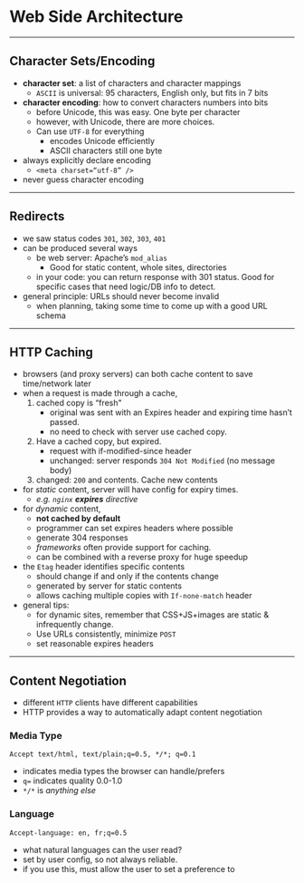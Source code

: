 # Web Side Architecture
---
## Character Sets/Encoding
- **character set**: a list of characters and character mappings
    - `ASCII` is universal: 95 characters, English only, but fits in 7 bits
- **character encoding**: how to convert characters numbers into bits
    - before Unicode, this was easy. One byte per character
    - however, with Unicode, there are more choices.
    - Can use `UTF-8` for everything
        - encodes Unicode efficiently
        - ASCII characters still one byte
- always explicitly declare encoding
    - `<meta charset=“utf-8” />`
- never guess character encoding
---
## Redirects

- we saw status codes `301`, `302`, `303`, `401`
- can be produced several ways
    - be web server: Apache’s `mod_alias`
        - Good for static content, whole sites, directories
    - in your code: you can return response with 301 status. Good for specific cases that need logic/DB info to detect.
- general principle: URLs should never become invalid
    - when planning, taking some time to come up with a good URL schema
---
## HTTP Caching

- browsers (and proxy servers) can both cache content to save time/network later
- when a request is made through a cache,
    1. cached copy is “fresh"
        - original was sent with an Expires header and expiring time hasn’t passed.
        - no need to check with server use cached copy.
    2. Have a cached copy, but expired.
        - request with if-modified-since header
        - unchanged: server responds `304 Not Modified` (no message body)
    3. changed: `200` and contents. Cache new contents
- for *static* content, server will have config for expiry times.
  - *e.g. `nginx` **expires** directive*
- for *dynamic* content,
  - **not cached by default**
  - programmer can set expires headers where possible
  - generate 304 responses
  - *frameworks* often provide support for caching.
  - can be combined with a reverse proxy for huge speedup
- the `Etag` header identifies specific contents
  - should change if and only if the contents change
  - generated by server for static contents
  - allows caching multiple copies with `If-none-match` header
- general tips:
  - for dynamic sites, remember that CSS+JS+images are static & infrequently change.
  - Use URLs consistently, minimize `POST`
  - set reasonable expires headers
---
## Content Negotiation

- different `HTTP` clients have different capabilities
- HTTP provides a way to automatically adapt content negotiation

### Media Type
  ```
  Accept text/html, text/plain;q=0.5, */*; q=0.1
  ```
  - indicates media types the browser can handle/prefers
  - `q=` indicates quality 0.0-1.0
  - `*/*` is *anything else*


### Language
  ```
  Accept-language: en, fr;q=0.5
  ```
  - what natural languages can the user read?
  - set by user config, so not always reliable.
  - if you use this, must allow the user to set a preference to
